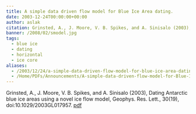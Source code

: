 ```yaml
---
title: A simple data driven flow model for Blue Ice Area dating.
date: 2003-12-24T00:00:00+00:00
author: aslak
citation: Grinsted, A., J. Moore, V. B. Spikes, and A. Sinisalo (2003), Dating Antarctic blue ice areas using a novel ice flow model, Geophys. Res. Lett., 30(19), doi:10.1029/2003GL017957.
banner: /2008/02/smodel.jpg
tags:
  - blue ice
  - dating
  - horizontal
  - ice core
aliases:
  - /2003/12/24/a-simple-data-driven-flow-model-for-blue-ice-area-dating/
  - /Home/PDFs/Announcements/A-simple-data-driven-flow-model-for-Blue-Ice-Area-dating-
---
```

Grinsted, A., J. Moore, V. B. Spikes, and A. Sinisalo (2003), Dating Antarctic blue ice areas using a novel ice flow model, Geophys. Res. Lett., 30(19), doi:10.1029/2003GL017957. [pdf](/pdf/Grinsted-grl2003_BIA_flow_model.pdf)
